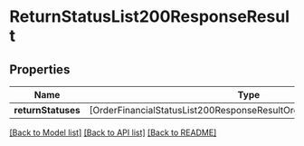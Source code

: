 # ReturnStatusList200ResponseResult

## Properties
Name | Type | Description | Notes
------------ | ------------- | ------------- | -------------
**returnStatuses** | [OrderFinancialStatusList200ResponseResultOrderFinancialStatusesInner] |  | [optional] 

[[Back to Model list]](../README.md#documentation-for-models) [[Back to API list]](../README.md#documentation-for-api-endpoints) [[Back to README]](../README.md)


